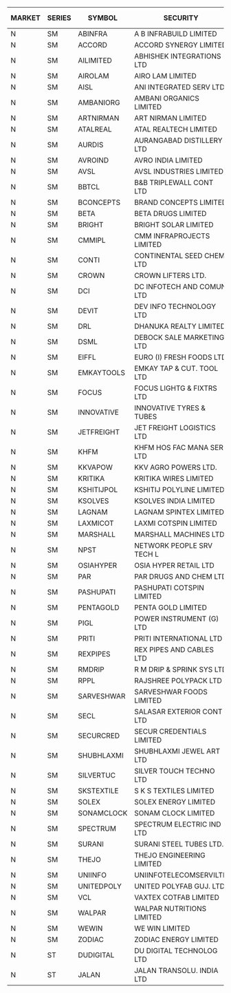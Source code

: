 


| MARKET | SERIES | SYMBOL | SECURITY | PREV CL PR | OPEN PRICE | HIGH PRICE | LOW PRICE | CLOSE PRICE | NET TRDVAL | NET TRDQTY | CORP IND | HI 52 WK | LO 52 WK |
| ----- | ----- | ----- | ----- | ----- | ----- | ----- | ----- | ----- | ----- | ----- | ----- | ----- | ----- |
| N | SM | ABINFRA | A B INFRABUILD LIMITED | 6.90 | 6.70 | 6.70 | 6.70 | 6.70 | 26800.00 | 4000 |  | 11.15 | 5.00 |
| N | SM | ACCORD | ACCORD SYNERGY LIMITED | 21.00 | 20.05 | 20.05 | 20.05 | 20.05 | 40100.00 | 2000 |  | 27.00 | 14.45 |
| N | SM | AILIMITED | ABHISHEK INTEGRATIONS LTD | 22.10 | 23.20 | 23.20 | 23.20 | 23.20 | 69600.00 | 3000 |  | 38.60 | 19.00 |
| N | SM | AIROLAM | AIRO LAM LIMITED | 55.00 | 57.00 | 57.00 | 55.10 | 55.10 | 1003800.00 | 18000 |  | 59.00 | 19.25 |
| N | SM | AISL | ANI INTEGRATED SERV LTD. | 42.60 | 42.60 | 44.50 | 42.50 | 44.50 | 206520.00 | 4800 |  | 55.40 | 18.10 |
| N | SM | AMBANIORG | AMBANI ORGANICS LIMITED | 56.65 | 53.85 | 59.45 | 53.85 | 59.45 | 765100.00 | 14000 |  | 114.85 | 42.35 |
| N | SM | ARTNIRMAN | ART NIRMAN LIMITED | 31.00 | 30.00 | 30.00 | 30.00 | 30.00 | 180000.00 | 6000 |  | 32.00 | 16.80 |
| N | SM | ATALREAL | ATAL REALTECH LIMITED | 95.55 | 93.60 | 98.00 | 93.00 | 98.00 | 1368800.00 | 14400 |  | 105.25 | 30.95 |
| N | SM | AURDIS | AURANGABAD DISTILLERY LTD | 53.45 | 56.10 | 56.10 | 56.10 | 56.10 | 224400.00 | 4000 |  | 56.10 | 25.80 |
| N | SM | AVROIND | AVRO INDIA LIMITED | 72.80 | 72.10 | 72.20 | 70.00 | 70.00 | 571000.00 | 8000 |  | 84.95 | 35.00 |
| N | SM | AVSL | AVSL INDUSTRIES LIMITED | 32.10 | 32.10 | 32.10 | 32.10 | 32.10 | 1540800.00 | 48000 |  | 49.50 | 29.50 |
| N | SM | BBTCL | B&B TRIPLEWALL CONT LTD | 92.00 | 93.00 | 93.00 | 93.00 | 93.00 | 279000.00 | 3000 |  | 99.30 | 27.20 |
| N | SM | BCONCEPTS | BRAND CONCEPTS LIMITED | 30.65 | 30.25 | 32.10 | 30.25 | 31.70 | 750900.00 | 24000 |  | 32.90 | 14.55 |
| N | SM | BETA | BETA DRUGS LIMITED | 348.75 | 334.00 | 360.00 | 334.00 | 360.00 | 2571160.00 | 7200 |  | 404.80 | 75.20 |
| N | SM | BRIGHT | BRIGHT SOLAR LIMITED | 5.25 | 5.50 | 5.50 | 5.35 | 5.50 | 1034550.00 | 189000 |  | 15.55 | 4.60 |
| N | SM | CMMIPL | CMM INFRAPROJECTS LIMITED | 15.75 | 15.10 | 16.50 | 15.00 | 16.50 | 2768100.00 | 174000 |  | 21.05 | 2.25 |
| N | SM | CONTI | CONTINENTAL SEED CHEM LTD | 5.95 | 5.95 | 5.95 | 5.95 | 5.95 | 39662.70 | 6666 |  | 14.60 | 5.20 |
| N | SM | CROWN | CROWN LIFTERS LTD. | 86.00 | 88.80 | 88.80 | 84.10 | 84.10 | 953550.00 | 11000 |  | 100.00 | 38.00 |
| N | SM | DCI | DC INFOTECH AND COMUN LTD | 66.00 | 63.50 | 65.50 | 63.50 | 65.50 | 1351500.00 | 21000 |  | 67.55 | 40.00 |
| N | SM | DEVIT | DEV INFO TECHNOLOGY LTD | 107.95 | 103.95 | 103.95 | 103.95 | 103.95 | 155925.00 | 1500 |  | 139.55 | 85.00 |
| N | SM | DRL | DHANUKA REALTY LIMITED | 8.20 | 8.60 | 8.60 | 8.60 | 8.60 | 51600.00 | 6000 |  | 8.60 | 7.50 |
| N | SM | DSML | DEBOCK SALE MARKETING LTD | 22.95 | 24.05 | 24.05 | 23.25 | 23.75 | 1865100.00 | 78000 |  | 24.05 | 5.75 |
| N | SM | EIFFL | EURO (I) FRESH FOODS LTD | 82.95 | 79.00 | 80.50 | 79.00 | 80.50 | 2290800.00 | 28800 |  | 129.40 | 64.80 |
| N | SM | EMKAYTOOLS | EMKAY TAP & CUT. TOOL LTD | 167.00 | 160.00 | 160.00 | 160.00 | 160.00 | 96000.00 | 600 |  | 205.25 | 63.00 |
| N | SM | FOCUS | FOCUS LIGHTG & FIXTRS LTD | 58.50 | 59.90 | 61.10 | 59.90 | 61.10 | 723000.00 | 12000 |  | 71.90 | 18.05 |
| N | SM | INNOVATIVE | INNOVATIVE TYRES & TUBES | 13.75 | 13.10 | 13.10 | 13.10 | 13.10 | 39300.00 | 3000 |  | 20.45 | 5.65 |
| N | SM | JETFREIGHT | JET FREIGHT LOGISTICS LTD | 29.60 | 31.00 | 31.00 | 31.00 | 31.00 | 124000.00 | 4000 |  | 35.40 | 13.00 |
| N | SM | KHFM | KHFM HOS FAC MANA SER LTD | 30.40 | 32.50 | 36.45 | 32.50 | 36.45 | 1279350.00 | 36000 |  | 42.50 | 25.00 |
| N | SM | KKVAPOW | KKV AGRO POWERS LTD. | 1145.00 | 1087.75 | 1087.75 | 1087.75 | 1087.75 | 271937.50 | 250 |  | 1177.00 | 335.00 |
| N | SM | KRITIKA | KRITIKA WIRES LIMITED | 33.50 | 33.60 | 33.60 | 33.60 | 33.60 | 672000.00 | 20000 |  | 38.50 | 31.00 |
| N | SM | KSHITIJPOL | KSHITIJ POLYLINE LIMITED | 36.50 | 38.00 | 38.00 | 34.50 | 34.50 | 338285.00 | 9332 |  | 42.65 | 19.85 |
| N | SM | KSOLVES | KSOLVES INDIA LIMITED | 640.50 | 639.00 | 648.90 | 626.00 | 627.05 | 18516400.00 | 29200 |  | 1718.20 | 185.00 |
| N | SM | LAGNAM | LAGNAM SPINTEX LIMITED | 38.75 | 38.75 | 38.75 | 38.75 | 38.75 | 116250.00 | 3000 |  | 49.25 | 6.60 |
| N | SM | LAXMICOT | LAXMI COTSPIN LIMITED | 21.00 | 21.00 | 21.00 | 20.00 | 21.00 | 372000.00 | 18000 |  | 36.55 | 7.50 |
| N | SM | MARSHALL | MARSHALL MACHINES LTD | 31.30 | 31.30 | 32.50 | 29.70 | 32.00 | 1132500.00 | 36000 |  | 43.15 | 6.70 |
| N | SM | NPST | NETWORK PEOPLE SRV TECH L | 68.15 | 71.80 | 71.80 | 71.50 | 71.50 | 343680.00 | 4800 |  | 74.50 | 67.00 |
| N | SM | OSIAHYPER | OSIA HYPER RETAIL LTD | 177.70 | 170.10 | 189.00 | 170.10 | 189.00 | 1414920.00 | 8000 |  | 238.00 | 117.00 |
| N | SM | PAR | PAR DRUGS AND CHEM LTD | 103.10 | 103.10 | 103.10 | 100.15 | 102.50 | 2044200.00 | 20000 |  | 139.05 | 47.00 |
| N | SM | PASHUPATI | PASHUPATI COTSPIN LIMITED | 81.00 | 85.00 | 85.00 | 85.00 | 85.00 | 136000.00 | 1600 |  | 99.00 | 49.80 |
| N | SM | PENTAGOLD | PENTA GOLD LIMITED | 65.00 | 62.50 | 67.90 | 62.50 | 67.90 | 391200.00 | 6000 |  | 115.00 | 15.60 |
| N | SM | PIGL | POWER INSTRUMENT (G) LTD | 65.10 | 68.35 | 68.35 | 68.35 | 68.35 | 410100.00 | 6000 |  | 88.60 | 10.20 |
| N | SM | PRITI | PRITI INTERNATIONAL LTD | 206.00 | 201.50 | 208.00 | 201.50 | 207.65 | 4288000.00 | 20800 |  | 208.00 | 66.80 |
| N | SM | REXPIPES | REX PIPES AND CABLES LTD | 26.35 | 26.35 | 26.35 | 26.20 | 26.20 | 419800.00 | 16000 |  | 27.00 | 26.00 |
| N | SM | RMDRIP | R M DRIP & SPRINK SYS LTD | 17.80 | 18.00 | 18.10 | 18.00 | 18.10 | 72200.00 | 4000 |  | 59.00 | 15.50 |
| N | SM | RPPL | RAJSHREE POLYPACK LTD | 163.50 | 159.50 | 163.15 | 159.50 | 163.15 | 485650.00 | 3000 |  | 200.00 | 70.50 |
| N | SM | SARVESHWAR | SARVESHWAR FOODS LIMITED | 20.20 | 19.20 | 20.95 | 19.20 | 20.95 | 97760.00 | 4800 |  | 37.85 | 9.60 |
| N | SM | SECL | SALASAR EXTERIOR CONT LTD | 20.75 | 21.50 | 21.50 | 21.50 | 21.50 | 64500.00 | 3000 |  | 41.00 | 9.90 |
| N | SM | SECURCRED | SECUR CREDENTIALS LIMITED | 31.20 | 31.00 | 31.00 | 31.00 | 31.00 | 18600.00 | 600 |  | 35.00 | 12.00 |
| N | SM | SHUBHLAXMI | SHUBHLAXMI JEWEL ART LTD | 12.00 | 12.00 | 12.00 | 12.00 | 12.00 | 12000.00 | 1000 |  | 29.90 | 11.20 |
| N | SM | SILVERTUC | SILVER TOUCH TECHNO LTD | 121.00 | 129.00 | 143.45 | 129.00 | 143.15 | 6970050.00 | 50000 |  | 145.00 | 72.00 |
| N | SM | SKSTEXTILE | S K S TEXTILES LIMITED | 21.00 | 19.95 | 19.95 | 19.95 | 19.95 | 3990000.00 | 200000 |  | 30.45 | 19.00 |
| N | SM | SOLEX | SOLEX ENERGY LIMITED | 53.10 | 50.45 | 50.45 | 50.45 | 50.45 | 201800.00 | 4000 |  | 68.45 | 22.40 |
| N | SM | SONAMCLOCK | SONAM CLOCK LIMITED | 64.15 | 64.25 | 64.55 | 64.25 | 64.55 | 579900.00 | 9000 |  | 66.00 | 39.00 |
| N | SM | SPECTRUM | SPECTRUM ELECTRIC IND LTD | 55.00 | 53.50 | 53.50 | 53.50 | 53.50 | 107000.00 | 2000 | XD | 68.00 | 45.60 |
| N | SM | SURANI | SURANI STEEL TUBES LTD. | 36.65 | 38.00 | 38.00 | 38.00 | 38.00 | 76000.00 | 2000 |  | 46.00 | 17.35 |
| N | SM | THEJO | THEJO ENGINEERING LIMITED | 2725.00 | 2798.00 | 2800.05 | 2725.00 | 2800.00 | 6400600.00 | 2300 |  | 2999.95 | 716.00 |
| N | SM | UNIINFO | UNIINFOTELECOMSERVILTD | 26.00 | 25.50 | 25.50 | 25.50 | 25.50 | 51000.00 | 2000 |  | 27.45 | 7.85 |
| N | SM | UNITEDPOLY | UNITED POLYFAB GUJ. LTD. | 11.35 | 11.90 | 11.90 | 11.90 | 11.90 | 214200.00 | 18000 |  | 59.75 | 8.20 |
| N | SM | VCL | VAXTEX COTFAB LIMITED | 60.80 | 61.00 | 61.70 | 58.00 | 61.70 | 890250.00 | 15000 |  | 61.70 | 17.00 |
| N | SM | WALPAR | WALPAR NUTRITIONS LIMITED | 34.65 | 34.65 | 34.65 | 32.95 | 32.95 | 399600.00 | 12000 |  | 51.50 | 32.50 |
| N | SM | WEWIN | WE WIN LIMITED | 13.70 | 14.30 | 14.30 | 14.30 | 14.30 | 42900.00 | 3000 |  | 57.00 | 13.05 |
| N | SM | ZODIAC | ZODIAC ENERGY LIMITED | 23.90 | 22.75 | 25.05 | 22.75 | 24.90 | 389800.00 | 16000 |  | 25.05 | 11.50 |
| N | ST | DUDIGITAL | DU DIGITAL TECHNOLOG LTD | 76.50 | 80.30 | 80.30 | 80.30 | 80.30 | 803000.00 | 10000 |  | 80.30 | 57.00 |
| N | ST | JALAN | JALAN TRANSOLU. INDIA LTD | 15.60 | 16.35 | 16.35 | 16.35 | 16.35 | 98100.00 | 6000 |  | 57.10 | 13.05 |



